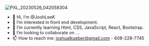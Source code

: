 
![PXL_20230526_042058304](https://github.com/JoshLeeK/JoshLeeK/assets/136748062/673bca7a-3e25-44b4-a2d2-4be41be034fd)


- 👋 Hi, I’m @JoshLeeK
- 👀 I’m interested in front end development.
- 🌱 I’m currently learning Html, CSS, JavaScript, React, Bootstrap.
- 💞️ I’m looking to collaborate on ...
- 📫 How to reach me: joshualkueber@gmail.com - 608-228-7745

<!---
JoshLeeK/JoshLeeK is a ✨ special ✨ repository because its `README.md` (this file) appears on your GitHub profile.
You can click the Preview link to take a look at your changes.
--->
